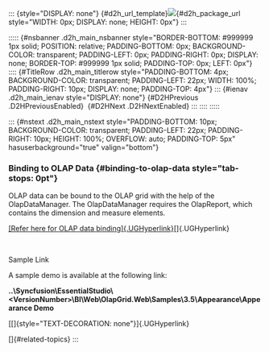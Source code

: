 ::: {style="DISPLAY: none"}
[](ms-xhelp:///?Id=d2h_url_template){#d2h_url_template}![](!package_url!){#d2h_package_url style="WIDTH: 0px; DISPLAY: none; HEIGHT: 0px"}
:::

::::: {#nsbanner .d2h_main_nsbanner style="BORDER-BOTTOM: #999999 1px solid; POSITION: relative; PADDING-BOTTOM: 0px; BACKGROUND-COLOR: transparent; PADDING-LEFT: 0px; PADDING-RIGHT: 0px; DISPLAY: none; BORDER-TOP: #999999 1px solid; PADDING-TOP: 0px; LEFT: 0px"}
:::: {#TitleRow .d2h_main_titlerow style="PADDING-BOTTOM: 4px; BACKGROUND-COLOR: transparent; PADDING-LEFT: 22px; WIDTH: 100%; PADDING-RIGHT: 10px; DISPLAY: none; PADDING-TOP: 4px"}
::: {#ienav .d2h_main_ienav style="DISPLAY: none"}
[](ms-xhelp:///?Id=9afa9d9e-397c-404d-abb1-b4615cbcbba2){#D2HPrevious .D2HPreviousEnabled}  [](ms-xhelp:///?Id=e0591325-6508-4065-a711-d1e66a9a980d){#D2HNext .D2HNextEnabled}
:::
::::
:::::

::: {#nstext .d2h_main_nstext style="PADDING-BOTTOM: 10px; BACKGROUND-COLOR: transparent; PADDING-LEFT: 22px; PADDING-RIGHT: 10px; HEIGHT: 100%; OVERFLOW: auto; PADDING-TOP: 5px" hasuserbackground="true" valign="bottom"}
### Binding to OLAP Data {#binding-to-olap-data style="tab-stops: 0pt"}

OLAP data can be bound to the OLAP grid with the help of the OlapDataManager. The OlapDataManager requires the OlapReport, which contains the dimension and measure elements.

[[Refer here for OLAP data binding]{.UGHyperlink}](ms-xhelp:///?Id=34b4b6fe-d3dc-4f9a-b484-dfc562e7a2b9)[]{.UGHyperlink}

 

Sample Link

A sample demo is available at the following link:

**..\\Syncfusion\\EssentialStudio\\\<VersionNumber\>\\BI\\Web\\OlapGrid.Web\\Samples\\3.5\\Appearance\\Appearance Demo**

[[]{style="TEXT-DECORATION: none"}]{.UGHyperlink} 

[]{#related-topics}
:::

